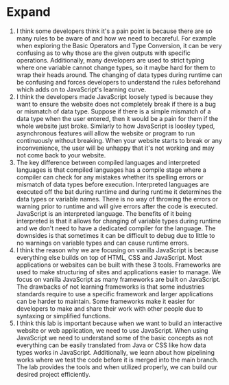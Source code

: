 # Expand
1. I think some developers think it's a pain point is because there are so many rules to be aware of and how we need to becareful. For example when exploring the Basic Operators and Type Conversion, it can be very confusing as to why those are the given outputs with specific operations. Additionally, many developers are used to strict typing where one variable cannot change types, so it maybe hard for them to wrap their heads around. The changing of data types during runtime can be confusing and forces developers to understand the rules beforehand which adds on to JavaScript's learning curve.
2. I think the developers made JavaScript loosely typed is because they want to ensure the website does not completely break if there is a bug or mismatch of data type. Suppose if there is a simple mismatch of a data type when the user entered, then it would be a pain for them if the whole website just broke. Similarly to how JavaScript is loosley typed, asynchronous features will allow the website or program to run continuously without breaking. When your website starts to break or any inconvenience, the user will be unhappy that it's not working and may not come back to your website.
3. The key difference between compiled languages and interpreted languages is that compiled languages has a compile stage where a compiler can check for any mistakes whether its spelling errors or mismatch of data types before execution. Interpreted languages are executed off the bat during runtime and during runtime it determines the data types or variable names. There is no way of throwing the errors or warning prior to runtime and will give errors after the code is executed. JavaScript is an interpreted language. The benefits of it being interpreted is that it allows for changing of variable types during runtime and we don't need to have a dedicated compiler for the language. The downsides is that sometimes it can be difficult to debug due to little to no warnings on variable types and can cause runtime errors.
4. I think the reason why we are focusing on vanilla JavaScript is because everything else builds on top of HTML, CSS and JavaScript. Most applications or websites can be built with these 3 tools. Frameworks are used to make structuring of sites and applications easier to manage. We focus on vanilla JavaScript as many frameworks are built on JavaScript. The drawbacks of not learning frameworks is that some industries standards require to use a specific framework and larger applications can be harder to maintain. Some frameworks make it easier for developers to make and share their work with other people due to syntaxing or simplified functions.
5. I think this lab is important because when we want to build an interactive website or web application, we need to use JavaScript. When using JavaScript we need to understand some of the basic concepts as not everything can be easily translated from Java or CSS like how data types works in JavaScript. Additionally, we learn about how pipelining works where we test the code before it is merged into the main branch. The lab provides the tools and when utilized properly, we can build our desired project efficiently.